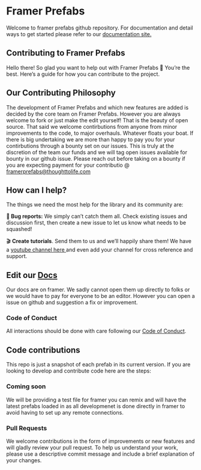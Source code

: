 # Framer Prefabs
Welcome to framer prefabs github repository. For documentation and detail ways to get started please refer to our [documentation site.](https://www.framerprefabs.com)

## Contributing to Framer Prefabs
Hello there! So glad you want to help out with Framer Prefabs 🤗 You’re the best. Here’s a guide for how you can contribute to the project.


## Our Contributing Philosophy
The development of Framer Prefabs and which new features are added is decided by the core team on Framer Prefabs. However you are always welcome to fork or just make the edit yourself! That is the beauty of open source. That said we welcome contirbutions from anyone from minor improvements to the code, to major overhauls. Whatever floats your boat. If there is big undertaking we are more than happy to pay you for your contirbutions through a bounty set on our issues. This is truly at the discretion of the team our funds and we will tag open issues available for bounty in our github issue. Please reach out before taking on a bounty if you are expecting payment for your contributio @ framerprefabs@thoughttolife.com

## How can I help?
The things we need the most help for the library and its community are:

**🐛 Bug reports:** We simply can’t catch them all. Check existing issues and discussion first, then create a new issue to let us know what needs to be squashed!

🎬 **Create tutorials**. Send them to us and we’ll happily share them! We have a [youtube channel here ](https://youtube.com/@FramerPrefabs?si=nyofZ_Cal6dOPgQw) and even add your channel for cross reference and support.

## Edit our [Docs](https://www.framerprefabs.com)
Our docs are on framer. We sadly cannot open them up directly to folks or we would have to pay for everyone to be an editor. However you can open a issue on github and suggestion a fix or improvement.

### Code of Conduct
All interactions should be done with care following our [Code of Conduct](/CODE_OF_CONDUCT.md).

## Code contributions
This repo is just a snapshot of each prefab in its current version. If you are looking to develop and contribute code here are the steps:

### Coming soon
We will be providing a test file for framer you can remix and will have the latest prefabs loaded in as all developmenet is done directly in framer to avoid having to set up any remote connections. 


### Pull Requests
We welcome contributions in the form of improvements or new features and will gladly review your pull request. To help us understand your work, please use a descriptive commit message and include a brief explanation of your changes.
